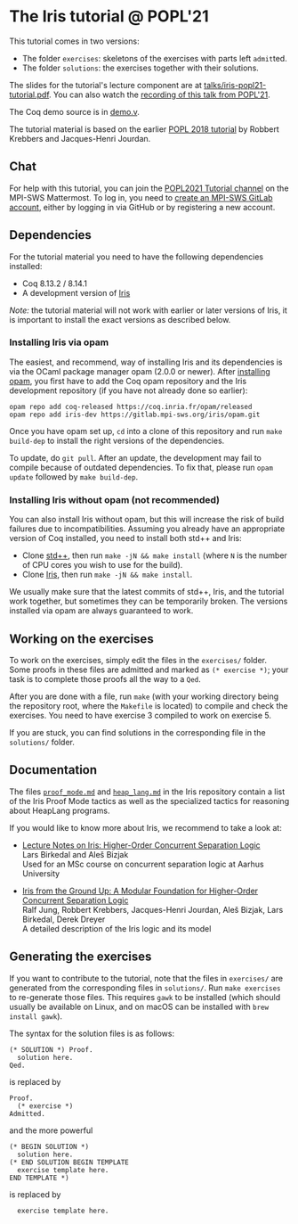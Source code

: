 # The Iris tutorial @ POPL'21

This tutorial comes in two versions:

- The folder `exercises`: skeletons of the exercises with parts left `admit`ted.
- The folder `solutions`: the exercises together with their solutions.

The slides for the tutorial's lecture component are at [talks/iris-popl21-tutorial.pdf](talks/iris-popl21-tutorial.pdf).
You can also watch the [recording of this talk from POPL'21](https://www.youtube.com/watch?v=LjXaffBpMag).

The Coq demo source is in [demo.v](talks/demo/demo.v).

The tutorial material is based on the earlier [POPL 2018 tutorial](https://gitlab.mpi-sws.org/iris/tutorial-popl18/) by Robbert Krebbers and Jacques-Henri Jourdan.

## Chat

For help with this tutorial, you can join the [POPL2021 Tutorial channel](https://mattermost.mpi-sws.org/iris/channels/popl2021-tutorial) on the MPI-SWS Mattermost.
To log in, you need to [create an MPI-SWS GitLab account](https://gitlab.mpi-sws.org/users/sign_up), either by logging in via GitHub or by registering a new account.

## Dependencies

For the tutorial material you need to have the following dependencies installed:

- Coq 8.13.2 / 8.14.1
- A development version of [Iris](https://gitlab.mpi-sws.org/iris/iris)

*Note:* the tutorial material will not work with earlier or later versions of
Iris, it is important to install the exact versions as described below.

### Installing Iris via opam

The easiest, and recommend, way of installing Iris and its dependencies is via
the OCaml package manager opam (2.0.0 or newer). After
[installing opam](https://opam.ocaml.org/doc/Install.html), you first have to
add the Coq opam repository and the Iris development repository (if you have not
already done so earlier):

    opam repo add coq-released https://coq.inria.fr/opam/released
    opam repo add iris-dev https://gitlab.mpi-sws.org/iris/opam.git

Once you have opam set up, `cd` into a clone of this repository and run `make
build-dep` to install the right versions of the dependencies.

To update, do `git pull`.  After an update, the development may fail to compile
because of outdated dependencies.  To fix that, please run `opam update`
followed by `make build-dep`.

### Installing Iris without opam (not recommended)

You can also install Iris without opam, but this will increase the risk of build
failures due to incompatibilities.  Assuming you already have an appropriate
version of Coq installed, you need to install both std++ and Iris:

* Clone [std++](https://gitlab.mpi-sws.org/iris/stdpp/), then run `make -jN && make install`
  (where `N` is the number of CPU cores you wish to use for the build).
* Clone [Iris](https://gitlab.mpi-sws.org/iris/iris/), then run `make -jN && make install`.

We usually make sure that the latest commits of std++, Iris, and the tutorial
work together, but sometimes they can be temporarily broken.  The versions
installed via opam are always guaranteed to work.

## Working on the exercises

To work on the exercises, simply edit the files in the `exercises/` folder. Some
proofs in these files are admitted and marked as `(* exercise *)`; your task is
to complete those proofs all the way to a `Qed`.

After you are done with a file, run `make` (with your working directory being
the repository root, where the `Makefile` is located) to compile and check the
exercises. You need to have exercise 3 compiled to work on exercise 5.

If you are stuck, you can find solutions in the corresponding file in the
`solutions/` folder.

## Documentation

The files [`proof_mode.md`] and [`heap_lang.md`] in the Iris repository contain a
list of the Iris Proof Mode tactics as well as the specialized tactics for
reasoning about HeapLang programs.

[`proof_mode.md`]: https://gitlab.mpi-sws.org/iris/iris/blob/master/docs/proof_mode.md
[`heap_lang.md`]: https://gitlab.mpi-sws.org/iris/iris/blob/master/docs/heap_lang.md

If you would like to know more about Iris, we recommend to take a look at:

- [Lecture Notes on Iris: Higher-Order Concurrent Separation Logic](http://iris-project.org/tutorial-material.html)<br>
  Lars Birkedal and Aleš Bizjak<br>
  Used for an MSc course on concurrent separation logic at Aarhus University

- [Iris from the Ground Up: A Modular Foundation for Higher-Order Concurrent Separation Logic](https://www.mpi-sws.org/~dreyer/papers/iris-ground-up/paper.pdf)<br>
  Ralf Jung, Robbert Krebbers, Jacques-Henri Jourdan, Aleš Bizjak, Lars Birkedal, Derek Dreyer<br>
  A detailed description of the Iris logic and its model

## Generating the exercises

If you want to contribute to the tutorial, note that the files in `exercises/`
are generated from the corresponding files in `solutions/`. Run `make exercises`
to re-generate those files. This requires `gawk` to be installed (which should
usually be available on Linux, and on macOS can be installed with `brew install
gawk`).

The syntax for the solution files is as follows:
```
(* SOLUTION *) Proof.
  solution here.
Qed.
```
is replaced by
```
Proof.
  (* exercise *)
Admitted.
```
and the more powerful
```
(* BEGIN SOLUTION *)
  solution here.
(* END SOLUTION BEGIN TEMPLATE
  exercise template here.
END TEMPLATE *)
```
is replaced by
```
  exercise template here.
```
